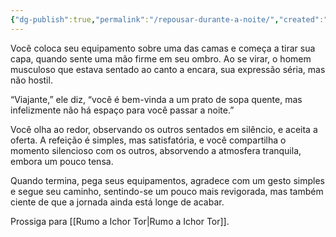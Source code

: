 ```yaml
---
{"dg-publish":true,"permalink":"/repousar-durante-a-noite/","created":"2024-12-09T14:43:18.011-05:00","updated":"2024-12-27T17:07:14.629-05:00"}
---
```



Você coloca seu equipamento sobre uma das camas e começa a tirar sua capa, quando sente uma mão firme em seu ombro. Ao se virar, o homem musculoso que estava sentado ao canto a encara, sua expressão séria, mas não hostil.

“Viajante,” ele diz, “você é bem-vinda a um prato de sopa quente, mas infelizmente não há espaço para você passar a noite.”

Você olha ao redor, observando os outros sentados em silêncio, e aceita a oferta. A refeição é simples, mas satisfatória, e você compartilha o momento silencioso com os outros, absorvendo a atmosfera tranquila, embora um pouco tensa.

Quando termina, pega seus equipamentos, agradece com um gesto simples e segue seu caminho, sentindo-se um pouco mais revigorada, mas também ciente de que a jornada ainda está longe de acabar.

Prossiga para [[Rumo a Ichor Tor\|Rumo a Ichor Tor]].
